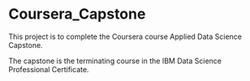# Coursera_Capstone
This project is to complete the Coursera course Applied Data Science Capstone.

The capstone is the terminating course in the IBM Data Science Professional Certificate.

